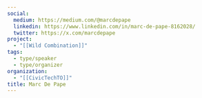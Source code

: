 ```yaml
---
social:
  medium: https://medium.com/@marcdepape
  linkedin: https://www.linkedin.com/in/marc-de-pape-8162028/
  twitter: https://x.com/marcdepape
project:
  - "[[Wild Combination]]"
tags:
  - type/speaker
  - type/organizer
organization:
  - "[[CivicTechTO]]"
title: Marc De Pape
---
```

